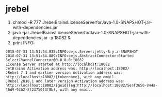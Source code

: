 # jrebel
1. chmod -R 777 JrebelBrainsLicenseServerforJava-1.0-SNAPSHOT-jar-with-dependencies.jar
2. java -jar JrebelBrainsLicenseServerforJava-1.0-SNAPSHOT-jar-with-dependencies.jar -p 18082 &
3. print INFO:
```
2018-07-31 13:51:54.835:INFO:oejs.Server:jetty-8.y.z-SNAPSHOT
2018-07-31 13:51:54.889:INFO:oejs.AbstractConnector:Started SelectChannelConnector@0.0.0.0:18082
License Server started at http://localhost:18082
JetBrains Activation address was: http://localhost:18082/
JRebel 7.1 and earlier version Activation address was: http://localhost:18082/{tokenname}, with any email.
JRebel 2018.1 and later version Activation address was: http://localhost:18082/{guid}(eg:http://localhost:18082/5eaf3650-844a-46d9-9362-8f23750f3f8b), with any email.
```
